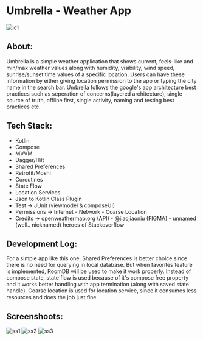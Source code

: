 # Umbrella - Weather App

![ic1](https://user-images.githubusercontent.com/18261776/209551976-4fb2f1ae-a87c-46cf-9c03-4c6cb4e95c3c.png)


## About:

Umbrella is a simple weather application that shows current, feels-like and min/max weather values along with humidity, visibility, wind speed, sunrise/sunset time values of a specific location.
Users can have these information by either giving location permission to the app or typing the city name in the search bar.
Umbrella follows the google's app architecture best practices such as seperation of concerns(layered architecture), single source of truth, offline first, single activity, naming and testing best practices etc.

## Tech Stack:

* Kotlin
* Compose
* MVVM
* Dagger/Hilt
* Shared Preferences
* Retrofit/Moshi
* Coroutines
* State Flow
* Location Services
* Json to Kotlin Class Plugin
* Test -> JUnit (viewmodel & composeUI)
* Permissions -> Internet - Network - Coarse Location
* Credits -> openweathermap.org (API) - @jiaojiaoniu (FIGMA) - unnamed (well.. nicknamed) heroes of Stackoverflow


## Development Log:

For a simple app like this one, Shared Preferences is better choice since there is no need for querying in local database.
But when favorites feature is implemented, RoomDB will be used to make it work properly.
Instead of compose state, state flow is used because of it's compose free property and it works better handling with app termination (along with saved state handle).
Coarse location is used for location service, since it consumes less resources and does the job just fine.


## Screenshoots:

![ss1](https://user-images.githubusercontent.com/18261776/209551052-b99a0010-77ed-4391-ae22-61974d50271f.png)
![ss2](https://user-images.githubusercontent.com/18261776/209551063-8cd02648-17e8-4178-9a36-7ce4751e3b6d.png)
![ss3](https://user-images.githubusercontent.com/18261776/209551815-b563c9da-46bf-48ba-abc8-7342738a3121.png)
